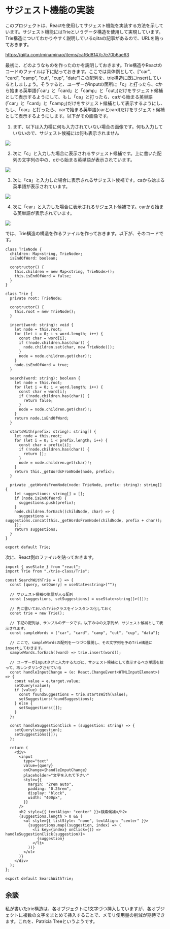 # サジェスト機能の実装

このプロジェクトは、Reactを使用してサジェスト機能を実装する方法を示しています。サジェスト機能にはTrieというデータ構造を使用して実現しています。Trie構造についてわかりやすく説明しているqiitaの記事があるので、URLを貼っておきます。

https://qiita.com/minaminao/items/caf6d8147c7e70b6ae63

最初に、どのようなものを作ったのかを説明しておきます。Trie構造やReactのコードのファイルは下に貼っておきます。ここでは具体例として、["car", "card", "camp", "cut", "cup", "date"]この配列を、trie構造に既にinsertしているとしましょう。そうすると、ユーザーがinputの箇所に「c」と打ったら、cから始まる英単語(「car」と「card」と「camp」と「cut」)だけをサジェスト候補として表示するようにして、もし「ca」と打ったら、caから始まる英単語(「car」と「card」と「camp」)だけをサジェスト候補として表示するようにし、もし、「car」と打ったら、carで始まる英単語(carとcard)だけをサジェスト候補として表示するようにします。以下がその画像です。


1. まず、以下は入力欄に何も入力されていない場合の画像です。何も入力していないので、サジェスト候補には何も表示されません

![](./screenshot/picture1.png)

2. 次に「c」と入力した場合に表示されるサジェスト候補です。上に書いた配列の文字列の中の、cから始まる英単語が表示されています。

![](./screenshot/picture2.png)

3. 次に「ca」と入力した場合に表示されるサジェスト候補です。caから始まる英単語が表示されています。

![](./screenshot/picture3.png)

4. 次に「car」と入力した場合に表示されるサジェスト候補です。carから始まる英単語が表示されています。

![](./screenshot/picture4.png)

では、Trie構造の構造を作るファイルを作っておきます。以下が、そのコードです。
```
class TrieNode {
  children: Map<string, TrieNode>;
  isEndOfWord: boolean;

  constructor() {
    this.children = new Map<string, TrieNode>();
    this.isEndOfWord = false;
  }
}

class Trie {
  private root: TrieNode;

  constructor() {
    this.root = new TrieNode();
  }

  insert(word: string): void {
    let node = this.root;
    for (let i = 0; i < word.length; i++) {
      const char = word[i];
      if (!node.children.has(char)) {
        node.children.set(char, new TrieNode());
      }
      node = node.children.get(char)!;
    }
    node.isEndOfWord = true;
  }

  search(word: string): boolean {
    let node = this.root;
    for (let i = 0; i < word.length; i++) {
      const char = word[i];
      if (!node.children.has(char)) {
        return false;
      }
      node = node.children.get(char)!;
    }
    return node.isEndOfWord;
  }

  startsWith(prefix: string): string[] {
    let node = this.root;
    for (let i = 0; i < prefix.length; i++) {
      const char = prefix[i];
      if (!node.children.has(char)) {
        return [];
      }
      node = node.children.get(char)!;
    }
    return this._getWordsFromNode(node, prefix);
  }

  private _getWordsFromNode(node: TrieNode, prefix: string): string[] {
    let suggestions: string[] = [];
    if (node.isEndOfWord) {
      suggestions.push(prefix);
    }
    node.children.forEach((childNode, char) => {
      suggestions = suggestions.concat(this._getWordsFromNode(childNode, prefix + char));
    });
    return suggestions;
  }
}

export default Trie;
```

次に、React側のファイルを貼っておきます。

```
import { useState } from "react";
import Trie from "./trie-class/Trie";

const SearchWithTrie = () => {
  const [query, setQuery] = useState<string>("");

  // サジェスト候補の単語が入る配列
  const [suggestions, setSuggestions] = useState<string[]>([]);
  
  // 先に書いておいたTrieクラスをインスタンス化しておく
  const trie = new Trie();

  // 下記の配列は、サンプルのデータです。以下の中の文字列が、サジェスト候補として表示されます。
  const sampleWords = ["car", "card", "camp", "cut", "cup", "data"];
  
  // ここで、sampleWordsの配列を一つづつ展開し、その文字列を予めTrie構造にinsertしておきます。
  sampleWords.forEach((word) => trie.insert(word));

  // ユーザーがinputタグに入力するたびに、サジェスト候補として表示するべき単語を絞って、再レンダリングさせている
  const handleInputChange = (e: React.ChangeEvent<HTMLInputElement>) => {
    const value = e.target.value;
    setQuery(value);
    if (value) {
      const foundSuggestions = trie.startsWith(value);
      setSuggestions(foundSuggestions);
    } else {
      setSuggestions([]);
    }
  };

  const handleSuggestionClick = (suggestion: string) => {
    setQuery(suggestion);
    setSuggestions([]);
  };

  return (
    <div>
      <input
        type="text"
        value={query}
        onChange={handleInputChange}
        placeholder="文字を入れて下さい"
        style={{
          margin: "2rem auto",
          padding: "0.25rem",
          display: "block",
          width: "400px",
        }}
      />
      <h2 style={{ textAlign: "center" }}>検索候補</h2>
      {suggestions.length > 0 && (
        <ul style={{ listStyle: "none", textAlign: "center" }}>
          {suggestions.map((suggestion, index) => (
            <li key={index} onClick={() => handleSuggestionClick(suggestion)}>
              {suggestion}
            </li>
          ))}
        </ul>
      )}
    </div>
  );
};

export default SearchWithTrie;

```


## 余談
私が書いたtrie構造は、各オブジェクトに1文字づつ挿入していますが、各オブジェクトに複数の文字をまとめて挿入することで、メモリ使用量の削減が期待できます。これを、Patricia Treeというようです。